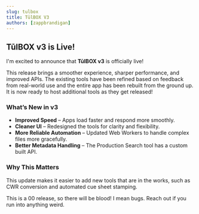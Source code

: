 ```yaml
---
slug: tulbox
title: TūlBOX V3
authors: [zappbrandigan]
---
```


## TūlBOX v3 is Live!

I'm excited to announce that **TūlBOX v3** is officially live!

This release brings a smoother experience, sharper performance, and improved APIs. The existing tools have been refined based on feedback from real-world use and the entire app has been rebuilt from the ground up. It is now ready to host additional tools as they get released!

<!-- truncate -->

### What’s New in v3

* **Improved Speed** – Apps load faster and respond more smoothly.
* **Cleaner UI** – Redesigned the tools for clarity and flexibility.
* **More Reliable Automation** – Updated Web Workers to handle complex files more gracefully.
* **Better Metadata Handling** – The Production Search tool has a custom built API.

### Why This Matters

This update makes it easier to add new tools that are in the works, such as CWR conversion and automated cue sheet stamping.

This is a 00 release, so there will be blood! I mean bugs. Reach out if you run into anything weird.
